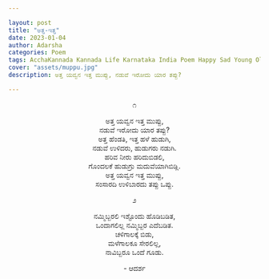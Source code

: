 ```yaml
---

layout: post
title: "ಅತ್ತ-ಇತ್ತ"
date: 2023-01-04
author: Adarsha
categories: Poem
tags: AcchaKannada Kannada Life Karnataka India Poem Happy Sad Young Old debate marriage love
cover: "assets/muppu.jpg"
description: ಅತ್ತ ಯವ್ವನ ಇತ್ತ ಮುಪ್ಪು, ನಡುವೆ ಇರೋದು ಯಾರ ತಪ್ಪು?

---
```

<p align ="center"> ೧ </p>

<p align ="center"> ಅತ್ತ ಯವ್ವನ ಇತ್ತ ಮುಪ್ಪು, <br>
ನಡುವೆ ಇರೋದು ಯಾರ ತಪ್ಪು? <br>
ಅತ್ತ ಹೆಂಡತಿ, ಇತ್ತ ಹಳೆ ಹುಡುಗಿ, <br>
ನಡುವೆ ಉಳಿದರು, ಹುಡುಗರು ನಡುಗಿ. <br>
ಹರಿವ ನೀರು ಹರಿದುಬಿಡಲಿ, <br>
ಗೊಂದಲಕೆ ಹುಡುಗ್ರು ಮದುವೆಯಾಗಿಬಿಡ್ಲಿ. <br>
ಅತ್ತ ಯವ್ವನ ಇತ್ತ ಮುಪ್ಪು, <br>
ಸಂಸಾರದಿ ಉಳಿಬಾರದು ತಪ್ಪು ಒಪ್ಪು. </p>

<p align ="center"> ೨ </p>

<p align ="center"> ನಮ್ಮಿಬ್ಬರಲಿ ಇಶ್ಟೊಂದು ಹೊಡಿಬಡಿತ, <br>
ಒಂದಾಗಲಿಲ್ಲ ನಮ್ಮಿಬ್ಬರ ಎದೆಬಡಿತ. <br>
ಚಳಿಗಾಲಕ್ಕೆ ಬಿಡು, <br>
ಮಳೆಗಾಲಕೂ ಸೇರಲಿಲ್ಲ, <br>
ನಾವಿಬ್ಬರೂ ಒಂದೆ ಗೂಡು. </p>

<p align ="center"> - ಆದರ್ಶ </p>

